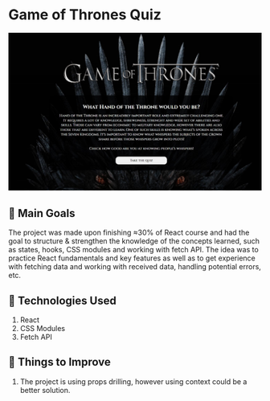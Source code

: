 # **Game of Thrones Quiz**

![game of thrones website welcome page](src/imgs/got-welcome-page-view.jpg)

## :dart: Main Goals 

The project was made upon finishing ≈30% of React course and had the goal to structure & strengthen the knowledge of the concepts learned, such as states, hooks, CSS modules and working with fetch API. The idea was to practice React fundamentals and key features as well as to get experience with fetching data and working with received data, handling potential errors, etc.

## :wrench: Technologies Used

1. React
2. CSS Modules
3. Fetch API

## :thought_balloon: Things to Improve

1. The project is using props drilling, however using context could be a better solution.
